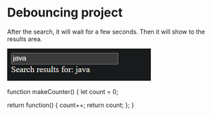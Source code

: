 # Debouncing project

After the search, it will wait for a few seconds. Then it will show to the results area.

![](/Question7/debounce.png)

function makeCounter() {
let count = 0;

return function() {
count++;
return count;
};
}
